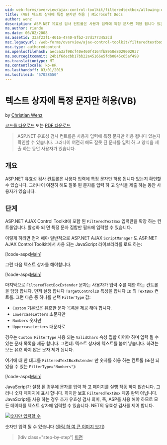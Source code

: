 ```yaml
---
uid: web-forms/overview/ajax-control-toolkit/filteredtextbox/allowing-only-certain-characters-in-a-text-box-vb
title: (VB) 텍스트 상자에 특정 문자만 허용 | Microsoft Docs
author: wenz
description: ASP.NET 유효성 검사 컨트롤은 사용자 입력에 특정 문자만 허용 됩니다 있는지 확인할 수 있습니다. 그러나이 여전히 해도 사용자 입력 으로부터 잘못 된...
ms.author: riande
ms.date: 06/02/2008
ms.assetid: 33af23f1-4016-4740-8fb2-37d1773452cd
msc.legacyurl: /web-forms/overview/ajax-control-toolkit/filteredtextbox/allowing-only-certain-characters-in-a-text-box-vb
msc.type: authoredcontent
ms.openlocfilehash: aec5a3af98cf40e460f4164fb8950e8029002937
ms.sourcegitcommit: 24b1f6decbb17bb22a45166e5fdb0845c65af498
ms.translationtype: MT
ms.contentlocale: ko-KR
ms.lasthandoff: 03/01/2019
ms.locfileid: "57028550"
---
```

<a name="allowing-only-certain-characters-in-a-text-box-vb"></a>텍스트 상자에 특정 문자만 허용(VB)
====================
by [Christian Wenz](https://github.com/wenz)

[코드를 다운로드](http://download.microsoft.com/download/4/c/2/4c2def7a-0d23-4055-91f9-1f18504167d7/FilteredTextBox0.vb.zip) 또는 [PDF 다운로드](http://download.microsoft.com/download/b/6/a/b6ae89ee-df69-4c87-9bfb-ad1eb2b23373/filteredtextbox0VB.pdf)

> ASP.NET 유효성 검사 컨트롤은 사용자 입력에 특정 문자만 허용 됩니다 있는지 확인할 수 있습니다. 그러나이 여전히 해도 잘못 된 문자를 입력 하 고 양식을 제출 하는 동안 사용자가 있습니다.


## <a name="overview"></a>개요

ASP.NET 유효성 검사 컨트롤은 사용자 입력에 특정 문자만 허용 됩니다 있는지 확인할 수 있습니다. 그러나이 여전히 해도 잘못 된 문자를 입력 하 고 양식을 제출 하는 동안 사용자가 있습니다.

## <a name="steps"></a>단계

ASP.NET AJAX Control Toolkit에 포함 된 `FilteredTextBox` 입력란을 확장 하는 컨트롤입니다. 활성화 되 면 특정 문자 집합만 필드에 입력할 수 있습니다.

이렇게 하려면 먼저 해야 일반적으로 ASP.NET AJAX `ScriptManager` 도 ASP.NET AJAX Control Toolkit에서 사용 되는 JavaScript 라이브러리를 로드 하는:

[!code-aspx[Main](allowing-only-certain-characters-in-a-text-box-vb/samples/sample1.aspx)]

그런 다음 텍스트 상자를 해야합니다.

[!code-aspx[Main](allowing-only-certain-characters-in-a-text-box-vb/samples/sample2.aspx)]

마지막으로 `FilteredTextBoxExtender` 문자는 사용자가 입력 수를 제한 하는 컨트롤을 담당 합니다. 먼저 설정 합니다 `TargetControlID` 특성을 합니다 `ID` 의 `TextBox` 컨트롤. 그런 다음 중 하나를 선택 `FilterType` 값:

- `Custom` 기본값은 유효한 문자 목록을 제공 해야 합니다.
- `LowercaseLetters` 소문자만
- `Numbers` 숫자만
- `UppercaseLetters` 대문자로

경우는 `Custom FilterType` 사용 되는 `ValidChars` 속성 집합 이어야 하며 입력 될 수 있는 문자 목록을 제공 합니다. 그런데: 텍스트 상자에 텍스트를 붙여 넣습니다. 하려는 모든 유효 하지 않은 문자 제거 됩니다.

여기에 대 한 태그를 `FilteredTextBoxExtender` 만 숫자를 허용 하는 컨트롤 (또한 되었을 수 있는 `FilterType="Numbers"`):

[!code-aspx[Main](allowing-only-certain-characters-in-a-text-box-vb/samples/sample3.aspx)]

JavaScript가 설정 된 경우에 문자를 입력 하 고 페이지를 실행 작동 하지 않습니다. 그러나 숫자 페이지에 표시 합니다. 하지만 보호 `FilteredTextBox` 제공 완벽 아닙니다. JavaScript를 사용 하는 경우 추가 유효성 검사 의미, 즉, ASP를 사용 해야 하므로 모든 데이터를 텍스트 상자에 입력할 수 있습니다. NET의 유효성 검사를 제어 합니다.


[![숫자만 입력할 수](allowing-only-certain-characters-in-a-text-box-vb/_static/image2.png)](allowing-only-certain-characters-in-a-text-box-vb/_static/image1.png)

숫자만 입력 될 수 있습니다 ([클릭 하 여 큰 이미지 보기](allowing-only-certain-characters-in-a-text-box-vb/_static/image3.png))

> [!div class="step-by-step"]
> [이전](allowing-only-certain-characters-in-a-text-box-cs.md)
